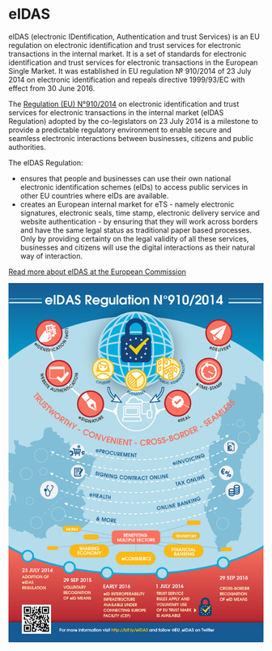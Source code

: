 # eIDAS

eIDAS \(electronic IDentification, Authentication and trust Services\) is an EU regulation on electronic identification and trust services for electronic transactions in the internal market. It is a set of standards for electronic identification and trust services for electronic transactions in the European Single Market. It was established in EU regulation № 910/2014 of 23 July 2014 on electronic identification and repeals directive 1999/93/EC with effect from 30 June 2016.

The [Regulation \(EU\) N°910/2014](http://eur-lex.europa.eu/legal-content/EN/TXT/?uri=uriserv:OJ.L_.2014.257.01.0073.01.ENG) on electronic identification and trust services for electronic transactions in the internal market \(eIDAS Regulation\) adopted by the co-legislators on 23 July 2014 is a milestone to provide a predictable regulatory environment to enable secure and seamless electronic interactions between businesses, citizens and public authorities.

The eIDAS Regulation:

* ensures that people and businesses can use their own national electronic identification schemes \(eIDs\) to access public services in other EU countries where eIDs are available.
* creates an European internal market for eTS - namely electronic signatures, electronic seals, time stamp, electronic delivery service and website authentication - by ensuring that they will work across borders and have the same legal status as traditional paper based processes. Only by providing certainty on the legal validity of all these services, businesses and citizens will use the digital interactions as their natural way of interaction.

[Read more about eIDAS at the European Commission](https://ec.europa.eu/digital-single-market/en/policies/trust-services-and-eidentification)

![](/assets/eidasinfographic2016_s_12940.png)

